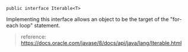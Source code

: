 `public interface Iterable<T>`

Implementing this interface allows an object to be the target of the "for-each loop" statement. 

>reference: https://docs.oracle.com/javase/8/docs/api/java/lang/Iterable.html